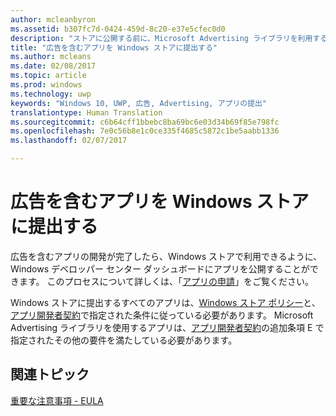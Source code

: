 ```yaml
---
author: mcleanbyron
ms.assetid: b307fc7d-0424-459d-8c20-e37e5cfec0d0
description: "ストアに公開する前に、Microsoft Advertising ライブラリを利用するアプリで満たす必要がある要件について説明します。"
title: "広告を含むアプリを Windows ストアに提出する"
ms.author: mcleans
ms.date: 02/08/2017
ms.topic: article
ms.prod: windows
ms.technology: uwp
keywords: "Windows 10, UWP, 広告, Advertising, アプリの提出"
translationtype: Human Translation
ms.sourcegitcommit: c6b64cff1bbebc8ba69bc6e03d34b69f85e798fc
ms.openlocfilehash: 7e0c56b8e1c0ce335f4685c5872c1be5aabb1336
ms.lasthandoff: 02/07/2017

---
```


# <a name="submit-an-app-with-ads-to-the-windows-store"></a>広告を含むアプリを Windows ストアに提出する


広告を含むアプリの開発が完了したら、Windows ストアで利用できるように、Windows デベロッパー センター ダッシュボードにアプリを公開することができます。 このプロセスについて詳しくは、「[アプリの申請](https://msdn.microsoft.com/windows/uwp/publish/app-submissions)」をご覧ください。

Windows ストアに提出するすべてのアプリは、[Windows ストア ポリシー](https://msdn.microsoft.com/library/windows/apps/dn764944.aspx)と、[アプリ開発者契約](https://msdn.microsoft.com/library/windows/apps/hh694058.aspx)で指定された条件に従っている必要があります。 Microsoft Advertising ライブラリを使用するアプリは、[アプリ開発者契約](https://msdn.microsoft.com/library/windows/apps/hh694058.aspx)の追加条項 E で指定されたその他の要件を満たしている必要があります。

## <a name="related-topics"></a>関連トピック


[重要な注意事項 - EULA](important-notice-eula.md)

 

 

